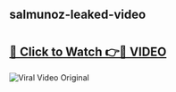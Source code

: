 ## salmunoz-leaked-video 

# <h2><a href="http://freeplayer.one?title=salmunoz-leaked-video&ref=21J">🔗 Click to Watch 👉🔴 VIDEO</a></h2>

<a href="http://freeplayer.one?title=salmunoz-leaked-video&ref=21J" rel="nofollow" data-target="animated-image.originalLink"><img src="https://i.ibb.co.com/xMMVF88/686577567.gif" alt="Viral Video Original" style="max-width: 100%; display: inline-block;" data-target="animated-image.originalImage"></a>

